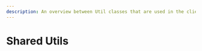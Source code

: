 ```yaml
---
description: An overview between Util classes that are used in the client and server.
---
```


# Shared Utils

